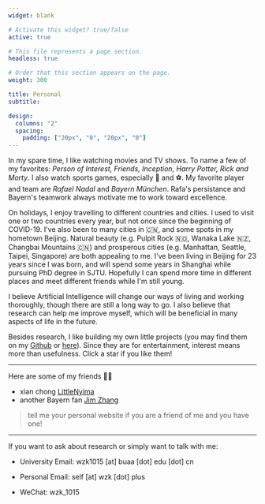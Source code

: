 ```yaml
---
widget: blank

# Activate this widget? true/false
active: true

# This file represents a page section.
headless: true

# Order that this section appears on the page.
weight: 300

title: Personal
subtitle:

design:
  columns: "2"
  spacing:
    padding: ["20px", "0", "20px", "0"]
---
```


In my spare time, I like watching movies and TV shows. To name a few of my favorites: *Person of Interest, Friends, Inception, Harry Potter, Rick and Morty*. I also watch sports games, especially 🎾 and ⚽️. My favorite player and team are *Rafael Nadal* and *Bayern München*. Rafa's persistance and Bayern's teamwork always motivate me to work toward excellence. 

On holidays, I enjoy travelling to different countries and cities. I used to visit one or two countries every year, but not once since the beginning of COVID-19. I've also been to many cities in 🇨🇳, and some spots in my hometown Beijing. Natural beauty (e.g. Pulpit Rock 🇳🇴, Wanaka Lake 🇳🇿, Changbai Mountains 🇨🇳) and prosperous cities (e.g. Manhattan, Seattle, Taipei, Singapore) are both appealing to me. I've been living in Beijing for 23 years since I was born, and will spend some years in Shanghai while pursuing PhD degree in SJTU. Hopefully I can spend more time in different places and meet different friends while I'm still young.

I believe Artificial Intelligence will change our ways of living and working thoroughly, though there are still a long way to go. I also believe that research can help me improve myself, which will be beneficial in many aspects of life in the future.

Besides research, I like building my own little projects (you may find them on my [Github](https://github.com/wzk1015) or [here](https://www.wzk.plus/#projects)). Since they are for entertainment, interest means more than usefulness. Click a star if you like them!

---

Here are some of my friends 👬🏻

* xian chong [LittleNyima](https://littlenyima.github.io/)
* another Bayern fan [Jim Zhang](https://jimzhang.me/)

>  tell me your personal website if you are a friend of me and you have one!

---

If you want to ask about research or simply want to talk with me:

* University Email: wzk1015 [at] buaa [dot] edu [dot] cn

* Personal Email: self [at] wzk [dot] plus
* WeChat: wzk_1015





